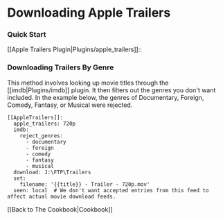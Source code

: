 # Downloading Apple Trailers

### Quick Start

 [[Apple Trailers Plugin|Plugins/apple_trailers]]::

### Downloading Trailers By Genre

This method involves looking up movie titles through the [[imdb|Plugins/imdb]] plugin. It then filters out the genres you don't want included. In the example below, the genres of Documentary, Foreign, Comedy, Fantasy, or Musical were rejected.


    [[AppleTrailers]]:
      apple_trailers: 720p
      imdb:
        reject_genres:
          - documentary
          - foreign
          - comedy
          - fantasy
          - musical
      download: J:\FTP\Trailers
      set:
        filename: '{{title}} - Trailer - 720p.mov'
      seen: local  # We don't want accepted entries from this feed to affect actual movie download feeds.



[[Back to The Cookbook|Cookbook]]
